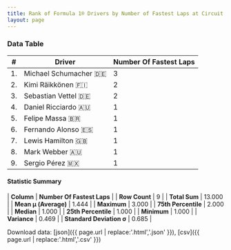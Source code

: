 ```yaml
---
title: Rank of Formula 1® Drivers by Number of Fastest Laps at Circuit de Monaco
layout: page
---
```


<canvas id="chart" width="400" height="180"></canvas>
<script>
var data = {
    "datasets": [
        {
            "backgroundColor": [
                "#9C8E8D",
                "#9C8E8D",
                "#9C8E8D",
                "#9C8E8D",
                "#9C8E8D",
                "#9C8E8D",
                "#9C8E8D",
                "#9C8E8D",
                "#9C8E8D"
            ],
            "borderColor": [
                "#1D181E",
                "#1D181E",
                "#1D181E",
                "#1D181E",
                "#1D181E",
                "#1D181E",
                "#1D181E",
                "#1D181E",
                "#1D181E"
            ],
            "borderWidth": 1,
            "data": [
                3.0,
                2.0,
                2.0,
                1.0,
                1.0,
                1.0,
                1.0,
                1.0,
                1.0
            ],
            "label": "Number Of Fastest Laps"
        }
    ],
    "labels": [
        "Michael Schumacher",
        "Kimi Räikkönen",
        "Sebastian Vettel",
        "Daniel Ricciardo",
        "Felipe Massa",
        "Fernando Alonso",
        "Lewis Hamilton",
        "Mark Webber",
        "Sergio Pérez"
    ]
};
var options = {
  legend: {
    display: false
  },
  scales: {
    xAxes: [{
      ticks: {
        beginAtZero: true,
        maxRotation: 180,
        display: window.innerWidth > 800
      }
    }],
    yAxes: [{
      ticks: {
        beginAtZero: true
      }
    }]
  },
  onResize: function(chart, size) {
    chart.options.scales.xAxes[0].ticks.display = size.width > 800;
  }
};
var chart = new Chart("chart", {
    data: data,
    type: 'bar',
    options: options
});
</script>



### Data Table

| # | Driver | Number Of Fastest Laps |
|--|--|--|
| 1. | Michael Schumacher 🇩🇪 | 3 |
| 2. | Kimi Räikkönen 🇫🇮 | 2 |
| 3. | Sebastian Vettel 🇩🇪 | 2 |
| 4. | Daniel Ricciardo 🇦🇺 | 1 |
| 5. | Felipe Massa 🇧🇷 | 1 |
| 6. | Fernando Alonso 🇪🇸 | 1 |
| 7. | Lewis Hamilton 🇬🇧 | 1 |
| 8. | Mark Webber 🇦🇺 | 1 |
| 9. | Sergio Pérez 🇲🇽 | 1 |

#### Statistic Summary

| **Column** | **Number Of Fastest Laps** |
| **Row Count** | 9 |
| **Total Sum** | 13.000 |
| **Mean μ (Average)** | 1.444 |
| **Maximum** | 3.000 |
| **75th Percentile** | 2.000 |
| **Median** | 1.000 |
| **25th Percentile** | 1.000 |
| **Minimum** | 1.000 |
| **Variance** | 0.469 |
| **Standard Deviation σ** | 0.685 |

Download data: [json]({{ page.url | replace:'.html','.json' }}), [csv]({{ page.url | replace:'.html','.csv' }})
